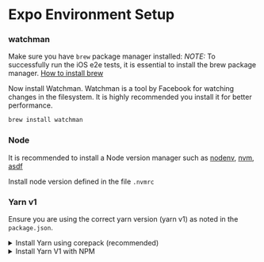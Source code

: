 # Expo Environment Setup

### watchman

Make sure you have `brew` package manager installed:
_NOTE:_ To successfully run the iOS e2e tests, it is essential to install the brew package manager.
[How to install brew](https://brew.sh/#install)

Now install Watchman. Watchman is a tool by Facebook for watching changes in the filesystem. It is highly recommended you install it for better performance.

```bash
brew install watchman
```

### Node

It is recommended to install a Node version manager such as [nodenv](https://github.com/nodenv/nodenv?tab=readme-ov-file#installation), [nvm](https://github.com/nvm-sh/nvm?tab=readme-ov-file#installing-and-updating), [asdf](https://asdf-vm.com/guide/getting-started.html#_3-install-asdf)

Install node version defined in the file `.nvmrc`

### Yarn v1

Ensure you are using the correct yarn version (yarn v1) as noted in the `package.json`.

<details>
  <summary>Install Yarn using corepack (recommended)</summary>

  ```bash
  corepack enable

  # check yarn version
  yarn --version
  ```
</details>

<details>
  <summary>Install Yarn V1 with NPM</summary>

  ```bash
  npm install -g yarn

  # check yarn version
  yarn --version
  ```
</details>
